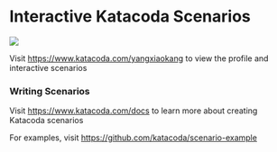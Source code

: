 # Interactive Katacoda Scenarios

[![](http://shields.katacoda.com/katacoda/yangxiaokang/count.svg)](https://www.katacoda.com/yangxiaokang "Get your profile on Katacoda.com")

Visit https://www.katacoda.com/yangxiaokang to view the profile and interactive scenarios

### Writing Scenarios
Visit https://www.katacoda.com/docs to learn more about creating Katacoda scenarios

For examples, visit https://github.com/katacoda/scenario-example
